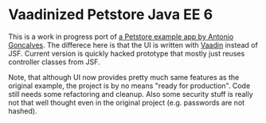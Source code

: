 # Vaadinized Petstore Java EE 6 


This is a work in progress port of [a Petstore example app by Antonio Goncalves](https://github.com/agoncal/agoncal-application-petstore-ee6). The differece here is that the UI is written with [Vaadin](https://vaadin.com) instead of JSF. Current version is quickly hacked prototype that mostly just reuses controller classes from JSF.

Note, that although UI now provides pretty much same features as the original example, the project is by no means "ready for production". Code still needs some refactoring and cleanup. Also some security stuff is really not that well thought even in the original project (e.g. passwords are not hashed).

